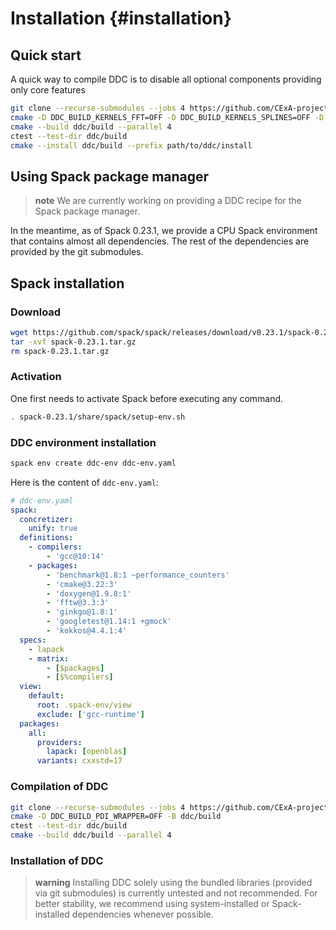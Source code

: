 # Installation {#installation}

<!--
Copyright (C) The DDC development team, see COPYRIGHT.md file

SPDX-License-Identifier: MIT
-->

## Quick start

A quick way to compile DDC is to disable all optional components providing only core features

```bash
git clone --recurse-submodules --jobs 4 https://github.com/CExA-project/ddc.git
cmake -D DDC_BUILD_KERNELS_FFT=OFF -D DDC_BUILD_KERNELS_SPLINES=OFF -D DDC_BUILD_PDI_WRAPPER=OFF -B ddc/build
cmake --build ddc/build --parallel 4
ctest --test-dir ddc/build
cmake --install ddc/build --prefix path/to/ddc/install
```

## Using Spack package manager

> **note** We are currently working on providing a DDC recipe for the Spack package manager.

In the meantime, as of Spack 0.23.1, we provide a CPU Spack environment that contains almost all dependencies. The rest of the dependencies are provided by the git submodules.

## Spack installation

### Download

```bash
wget https://github.com/spack/spack/releases/download/v0.23.1/spack-0.23.1.tar.gz
tar -xvf spack-0.23.1.tar.gz
rm spack-0.23.1.tar.gz
```

### Activation

One first needs to activate Spack before executing any command.

```bash
. spack-0.23.1/share/spack/setup-env.sh
```

### DDC environment installation

```bash
spack env create ddc-env ddc-env.yaml
```

Here is the content of `ddc-env.yaml`:

```yaml
# ddc-env.yaml
spack:
  concretizer:
    unify: true
  definitions:
    - compilers:
        - 'gcc@10:14'
    - packages:
        - 'benchmark@1.8:1 ~performance_counters'
        - 'cmake@3.22:3'
        - 'doxygen@1.9.8:1'
        - 'fftw@3.3:3'
        - 'ginkgo@1.8:1'
        - 'googletest@1.14:1 +gmock'
        - 'kokkos@4.4.1:4'
  specs:
    - lapack
    - matrix:
        - [$packages]
        - [$%compilers]
  view:
    default:
      root: .spack-env/view
      exclude: ['gcc-runtime']
  packages:
    all:
      providers:
        lapack: [openblas]
      variants: cxxstd=17
```

### Compilation of DDC

```bash
git clone --recurse-submodules --jobs 4 https://github.com/CExA-project/ddc.git
cmake -D DDC_BUILD_PDI_WRAPPER=OFF -B ddc/build
ctest --test-dir ddc/build
cmake --build ddc/build --parallel 4
```

### Installation of DDC

> **warning** Installing DDC solely using the bundled libraries (provided via git submodules) is currently untested and not recommended. For better stability, we recommend using system-installed or Spack-installed dependencies whenever possible.
